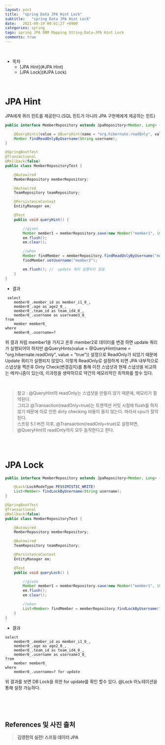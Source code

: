 ```yaml
---
layout: post
title:  "spring Data JPA Hint Lock"
subtitle:   "spring Data JPA Hint Lock"
date:   2021-09-19 00:01:27 +0900
categories: spring
tags: spring JPA ORM Mapping String-Data-JPA Hint Lock
comments: true
---
```



<br>

- 목차
	- [JPA Hint](#JPA Hint)
	- [JPA Lock](#JPA Lock)
    
<br>

# JPA Hint

JPA에게 쿼리 힌트를 제공한다.(SQL 힌트가 아니라 JPA 구현체에게 제공하는 힌트)

```java
public interface MemberRepository extends JpaRepository<Member, Long> {

    @QueryHints(value = @QueryHint(name = "org.hibernate.readOnly", value = "true"))
    Member findReadOnlyByUsername(String username);
}

@SpringBootTest
@Transactional
@Rollback(false)
public class MemberRepositoryTest {

    @Autowired
    MemberRepository memberRepository;

    @Autowired
    TeamRepository teamRepository;

    @PersistenceContext
    EntityManager em;

    @Test
    public void queryHint() {

        //given
        Member member1 = memberRepository.save(new Member("member1", 10));
        em.flush();
        em.clear();

        //when
        Member findMember = memberRepository.findReadOnlyByUsername("member1");
        findMember.setUsername("member2");

        em.flush(); //  update 쿼리 실행되지 않음
    }
}
```

- 결과 

```
 select
    member0_.member_id as member_i1_0_,
    member0_.age as age2_0_,
    member0_.team_id as team_id4_0_,
    member0_.username as username3_0_ 
from
    member member0_ 
where
    member0_.username=?
```

위 결과 처럼 member1을 가지고 온후 member2로 데이터를 변경 하면 update 쿼리가 실행되어야 하지만 @QueryHints(value = @QueryHint(name = "org.hibernate.readOnly", value = "true")) 설정으로 ReadOnly가 되었기 때문에 Update 쿼리가 실행되지 않았다. 이렇게 ReadOnly로 설정하게 되면 JPA 내부적으로 스냅샷을 찍은후 Dirty Check(변경감지)를 통해 이전 스냅샷과 현재 스냅샷을 비교하는 메커니즘이 있는데, 이과정을 생략하므로 약간의 메모리적인 최적화를 할수 있다.

<br>

> 참고 : @QueryHint의 readOnly는 스냅샷을 만들지 않기 때문에, 메모리가 절약된다. <br>
그리고 @Transaction(readOnly=true)는 트랜잭션 커밋 시점에 flush를 하지 않기 때문에 이로 인한 dirty checking 비용이 들지 않는다. 따라서 cpu가 절약된다.<br> 스프링 5.1 버전 이후, @Transaction(readOnly=true)로 설정하면, @QueryHint의 readOnly까지 모두 동작한다고 한다.

<br><br>

# JPA Lock

```java
public interface MemberRepository extends JpaRepository<Member, Long> {

    @Lock(LockModeType.PESSIMISTIC_WRITE)
    List<Member> findLockByUsername(String username);
}

@SpringBootTest
@Transactional
@Rollback(false)
public class MemberRepositoryTest {

    @Autowired
    MemberRepository memberRepository;

    @Autowired
    TeamRepository teamRepository;

    @PersistenceContext
    EntityManager em;

    @Test
    public void queryLock() {

        //given
        Member member1 = memberRepository.save(new Member("member1", 10));
        em.flush();
        em.clear();

        //when
        List<Member> findMember = memberRepository.findLockByUsername("member1");
    }
}
```

- 결과

```
select
    member0_.member_id as member_i1_0_,
    member0_.age as age2_0_,
    member0_.team_id as team_id4_0_,
    member0_.username as username3_0_ 
from
    member member0_ 
where
    member0_.username=? for update
```

위 결과를 보면 DB Lock을 위한 for update를 확인 할수 있다. @Lock 어노테이션을 통해 설정 가능하다.

<br><br><br>
## References 및 사진 출처

> __김영한의 실전! 스프링 데이터 JPA__